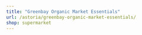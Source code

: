 ```yaml
---
title: "Greenbay Organic Market Essentials"
url: /astoria/greenbay-organic-market-essentials/
shop: supermarket
---
```

